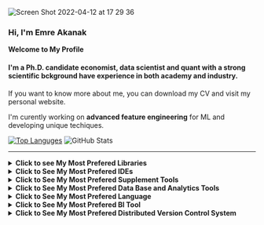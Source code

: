 ![Screen Shot 2022-04-12 at 17 29 36](https://user-images.githubusercontent.com/53918883/162985823-c4156881-576c-4898-a3d8-14e4a6d3bb59.png)






### Hi, I'm Emre Akanak 


**Welcome to My Profile** 

#### I'm a Ph.D. candidate economist, data scientist and quant with a strong scientific bckground have experience in both academy and industry.  

If you want to know more about me, you can download my CV and visit my personal website.

I'm curently working on **advanced feature engineering** for ML and developing unique techiques.







[![Top Languges](https://github-readme-stats.vercel.app/api/top-langs/?username=EmreAkanak&langs_count=8)](https://github.com/EmreAkanak/github-readme-stats) ![GitHub Stats](https://github-readme-stats.vercel.app/api?username=EmreAkanak&thene=radical)





---------------------------- 




<details>
  <summary><strong>Click to see My Most Prefered Libraries</strong></summary>
  <ol>

<img src="https://img.shields.io/badge/-PyTorch-EE4C2C?logo=PyTorch&logoColor=fff"> <img src="https://img.shields.io/badge/-TensorFlow-FF6F00?logo=TensorFlow&logoColor=fff"> <img src="https://img.shields.io/badge/-Keras-D00000?logo=Keras&logoColor=fff"> <img src="https://img.shields.io/badge/-scikitlearn-F7931E?logo=scikit-learn&logoColor=fff"> <img src="https://img.shields.io/badge/-Plotly-3F4F75?logo=Plotly&logoColor=fff"> <img src="https://img.shields.io/badge/-Pandas-150458?logo=Pandas&logoColor=fff"> <img src="https://img.shields.io/badge/-NumPy-013243?logo=NumPy&logoColor=fff"> <img src="https://img.shields.io/badge/-SciPy-8CAAE6?logo=SciPy&logoColor=fff"> <img src="https://img.shields.io/badge/-SymPy-3B5526?logo=SymPy&logoColor=fff"> <img src="https://img.shields.io/badge/-OpenCV-5C3EE8?logo=OpenCV&logoColor=fff"> 


  </ol>
</details>





<details>
  <summary><strong>Click to See My Most Prefered IDEs</strong></summary>
  <ol>

<img src="https://img.shields.io/badge/-Jupyter-F37636?logo=Jupyter&logoColor=fff"> <img src="https://img.shields.io/badge/-Colab-F9AB00?logo=Colab&logoColor=fff"> <img src="https://img.shields.io/badge/-VisualStudioCode-007ACC?logo=VisualStudioCode&logoColor=fff"> <img src="https://img.shields.io/badge/-Anaconda-44A833?logo=Spyder&logoColor=fff"> <img src="https://img.shields.io/badge/-PyCharm-000000?logo=PyCharm&logoColor=fff"> <img src="https://img.shields.io/badge/-Spyder-FF0000?logo=Spyder&logoColor=fff"> 


</ol>
</details>

<details>
  <summary><strong>Click to See My Most Prefered Supplement Tools</strong></summary>
  <ol>

<img src="https://img.shields.io/badge/-HTML-e34f26?logo=html5&logoColor=fff"> <img src="https://img.shields.io/badge/-MicrosoftExcel-217346?logo=MicrosoftExcel&logoColor=fff"> <img src="https://img.shields.io/badge/-GoogleAnalytics-E37400?logo=Google-Analytics&logoColor=fff"> 

</ol>
</details>


<details>
  <summary><strong>Click to See My Most Prefered Data Base and Analytics Tools</strong></summary>
  <ol>


<p><a href="https://www.postgresql.org" target="_blank"><img src="https://img.shields.io/badge/-PostgreSQL-4169E1?logo=PostgreSQL&logoColor=fff"></a></p> <p><a href="https://www.mysql.com" target="_blank"><img src="https://img.shields.io/badge/-MySQL-4479A1?logo=MySQL&logoColor=fff"></a></p> <p><a href="https://www.sqlite.org/index.html" target="_blank"><img src="https://img.shields.io/badge/-SQLite-003B57?logo=SQLite&logoColor=fff"></a></p> 
    
    
    
</ol>
</details>

<details>
  <summary><strong>Click to See My Most Prefered Language</strong></summary>
  <ol>

<p><a href="https://www.python.org" target="_blank"><img src="https://img.shields.io/badge/-Python-3776AB?logo=Python&logoColor=fff"></a></p>

</ol>
</details>


<details>
  <summary><strong>Click to See My Most Prefered BI Tool</strong></summary>
  <ol>


<p><a href="https://www.tableau.com" target="_blank"><img src="https://img.shields.io/badge/-Tableau-e97627?logo=Tableau&logoColor=fff"></a></p>  

    

  </ol>
</details>




<details>
  <summary><strong>Click to See My Most Prefered Distributed Version Control System</strong></summary>
  <ol>

<p><a href="https://git-scm.com" target="_blank"><img src="https://img.shields.io/badge/-Git-F05032?logo=Git&logoColor=fff"></a></p> 

</ol>
</details>


